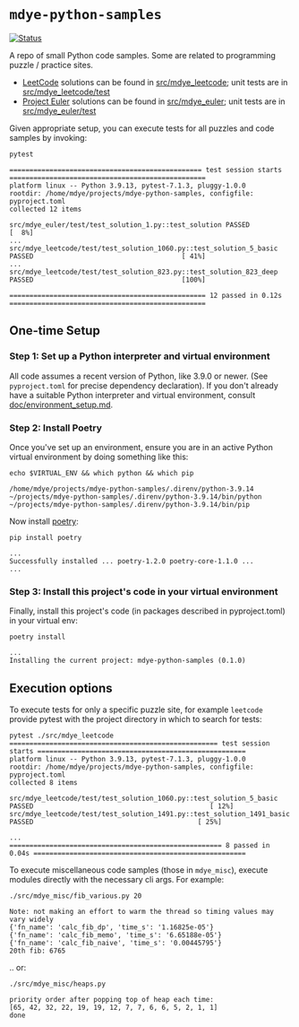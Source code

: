 # `mdye-python-samples`

[![Status](https://github.com/michaeldye/mdye-python-samples/actions/workflows/python-app.yaml/badge.svg)](https://github.com/michaeldye/mdye-python-samples/actions)

A repo of small Python code samples. Some are related to programming puzzle /
practice sites.

* [LeetCode](https://leetcode.com) solutions can be found in [src/mdye_leetcode](src/mdye_leetcode); unit tests are in [src/mdye_leetcode/test](src/mdye_leetcode/test)
* [Project Euler](https://projecteuler.net) solutions can be found in [src/mdye_euler](src/mdye_euler); unit tests are in [src/mdye_euler/test](src/mdye_euler/test)

Given appropriate setup, you can execute tests for all puzzles and code samples by invoking:

```
pytest

================================================ test session starts =================================================
platform linux -- Python 3.9.13, pytest-7.1.3, pluggy-1.0.0
rootdir: /home/mdye/projects/mdye-python-samples, configfile: pyproject.toml
collected 12 items                                                                                                   

src/mdye_euler/test/test_solution_1.py::test_solution PASSED                                                   [  8%]
...
src/mdye_leetcode/test/test_solution_1060.py::test_solution_5_basic PASSED                                     [ 41%]
...
src/mdye_leetcode/test/test_solution_823.py::test_solution_823_deep PASSED                                     [100%]

================================================= 12 passed in 0.12s =================================================
```

## One-time Setup

### Step 1: Set up a Python interpreter and virtual environment

All code assumes a recent version of Python, like 3.9.0 or newer. (See `pyproject.toml` for precise dependency declaration). If you don't already have a suitable Python interpreter and virtual environment, consult [doc/environment_setup.md](doc/environment_setup.md).

### Step 2: Install Poetry

Once you've set up an environment, ensure you are in an active Python virtual environment by doing something like this:

    echo $VIRTUAL_ENV && which python && which pip
    
    /home/mdye/projects/mdye-python-samples/.direnv/python-3.9.14
    ~/projects/mdye-python-samples/.direnv/python-3.9.14/bin/python
    ~/projects/mdye-python-samples/.direnv/python-3.9.14/bin/pip

Now install [poetry](https://pypi.org/project/poetry/):

    pip install poetry
    
    ...
    Successfully installed ... poetry-1.2.0 poetry-core-1.1.0 ... 
    ...

### Step 3: Install this project's code in your virtual environment

Finally, install this project's code (in packages described in pyproject.toml) in your virtual env:

    poetry install
    
    ...
    Installing the current project: mdye-python-samples (0.1.0)


## Execution options

To execute tests for only a specific puzzle site, for example `leetcode` provide pytest with the project directory in which to search for tests:

    pytest ./src/mdye_leetcode
    ==================================================== test session starts ====================================================
    platform linux -- Python 3.9.13, pytest-7.1.3, pluggy-1.0.0
    rootdir: /home/mdye/projects/mdye-python-samples, configfile: pyproject.toml
    collected 8 items                                                                                                           
    
    src/mdye_leetcode/test/test_solution_1060.py::test_solution_5_basic PASSED                                            [ 12%]
    src/mdye_leetcode/test/test_solution_1491.py::test_solution_1491_basic PASSED                                         [ 25%]

    ...
    ===================================================== 8 passed in 0.04s =====================================================
    
To execute miscellaneous code samples (those in `mdye_misc`), execute modules directly with the necessary cli args. For example:

    ./src/mdye_misc/fib_various.py 20

    Note: not making an effort to warm the thread so timing values may vary widely
    {'fn_name': 'calc_fib_dp', 'time_s': '1.16825e-05'}
    {'fn_name': 'calc_fib_memo', 'time_s': '6.65188e-05'}
    {'fn_name': 'calc_fib_naive', 'time_s': '0.00445795'}
    20th fib: 6765

.. or:

    ./src/mdye_misc/heaps.py

    priority order after popping top of heap each time:
    [65, 42, 32, 22, 19, 19, 12, 7, 7, 6, 6, 5, 2, 1, 1]
    done
